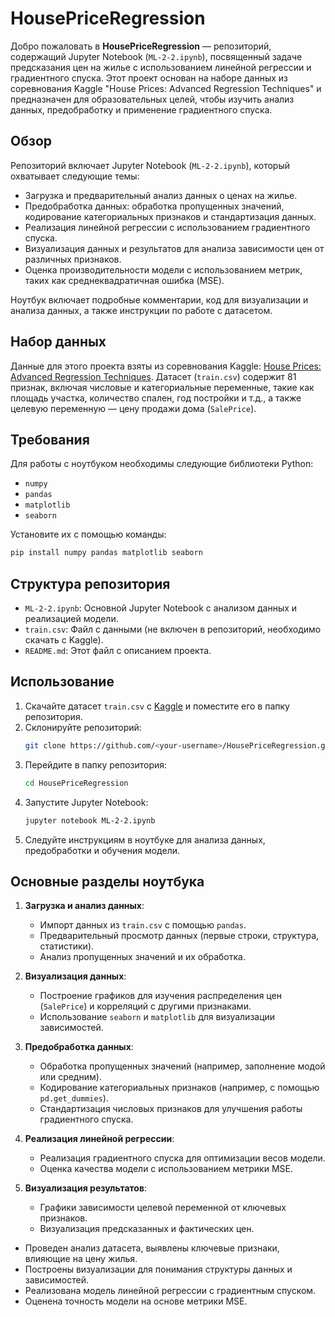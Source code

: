 # HousePriceRegression

Добро пожаловать в **HousePriceRegression** — репозиторий, содержащий Jupyter Notebook (`ML-2-2.ipynb`), посвященный задаче предсказания цен на жилье с использованием линейной регрессии и градиентного спуска. Этот проект основан на наборе данных из соревнования Kaggle "House Prices: Advanced Regression Techniques" и предназначен для образовательных целей, чтобы изучить анализ данных, предобработку и применение градиентного спуска.

## Обзор

Репозиторий включает Jupyter Notebook (`ML-2-2.ipynb`), который охватывает следующие темы:
- Загрузка и предварительный анализ данных о ценах на жилье.
- Предобработка данных: обработка пропущенных значений, кодирование категориальных признаков и стандартизация данных.
- Реализация линейной регрессии с использованием градиентного спуска.
- Визуализация данных и результатов для анализа зависимости цен от различных признаков.
- Оценка производительности модели с использованием метрик, таких как среднеквадратичная ошибка (MSE).

Ноутбук включает подробные комментарии, код для визуализации и анализа данных, а также инструкции по работе с датасетом.

## Набор данных

Данные для этого проекта взяты из соревнования Kaggle: [House Prices: Advanced Regression Techniques](https://www.kaggle.com/c/house-prices-advanced-regression-techniques). Датасет (`train.csv`) содержит 81 признак, включая числовые и категориальные переменные, такие как площадь участка, количество спален, год постройки и т.д., а также целевую переменную — цену продажи дома (`SalePrice`).

## Требования

Для работы с ноутбуком необходимы следующие библиотеки Python:
- `numpy`
- `pandas`
- `matplotlib`
- `seaborn`

Установите их с помощью команды:
```bash
pip install numpy pandas matplotlib seaborn
```

## Структура репозитория

- `ML-2-2.ipynb`: Основной Jupyter Notebook с анализом данных и реализацией модели.
- `train.csv`: Файл с данными (не включен в репозиторий, необходимо скачать с Kaggle).
- `README.md`: Этот файл с описанием проекта.

## Использование

1. Скачайте датасет `train.csv` с [Kaggle](https://www.kaggle.com/c/house-prices-advanced-regression-techniques) и поместите его в папку репозитория.
2. Склонируйте репозиторий:
   ```bash
   git clone https://github.com/<your-username>/HousePriceRegression.git
   ```
3. Перейдите в папку репозитория:
   ```bash
   cd HousePriceRegression
   ```
4. Запустите Jupyter Notebook:
   ```bash
   jupyter notebook ML-2-2.ipynb
   ```
5. Следуйте инструкциям в ноутбуке для анализа данных, предобработки и обучения модели.

## Основные разделы ноутбука

1. **Загрузка и анализ данных**:
   - Импорт данных из `train.csv` с помощью `pandas`.
   - Предварительный просмотр данных (первые строки, структура, статистики).
   - Анализ пропущенных значений и их обработка.

2. **Визуализация данных**:
   - Построение графиков для изучения распределения цен (`SalePrice`) и корреляций с другими признаками.
   - Использование `seaborn` и `matplotlib` для визуализации зависимостей.

3. **Предобработка данных**:
   - Обработка пропущенных значений (например, заполнение модой или средним).
   - Кодирование категориальных признаков (например, с помощью `pd.get_dummies`).
   - Стандартизация числовых признаков для улучшения работы градиентного спуска.

4. **Реализация линейной регрессии**:
   - Реализация градиентного спуска для оптимизации весов модели.
   - Оценка качества модели с использованием метрики MSE.

5. **Визуализация результатов**:
   - Графики зависимости целевой переменной от ключевых признаков.
   - Визуализация предсказанных и фактических цен.

- Проведен анализ датасета, выявлены ключевые признаки, влияющие на цену жилья.
- Построены визуализации для понимания структуры данных и зависимостей.
- Реализована модель линейной регрессии с градиентным спуском.
- Оценена точность модели на основе метрики MSE.

